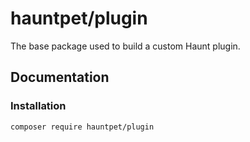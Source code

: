 # hauntpet/plugin
The base package used to build a custom Haunt plugin.

## Documentation
### Installation
```bash
composer require hauntpet/plugin
```
